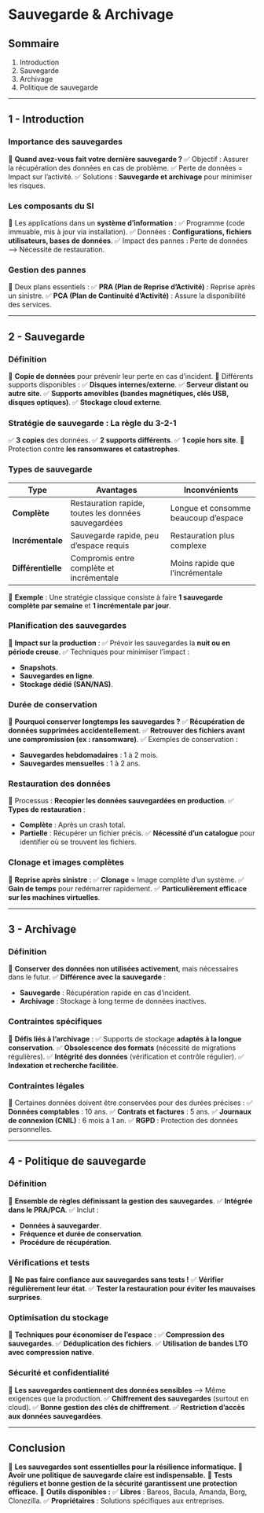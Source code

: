# Sauvegarde & Archivage

## **Sommaire**

1. Introduction
2. Sauvegarde
3. Archivage
4. Politique de sauvegarde

---

## **1 - Introduction**

### **Importance des sauvegardes**

📌 **Quand avez-vous fait votre dernière sauvegarde ?**
✅ Objectif : Assurer la récupération des données en cas de problème.
✅ Perte de données = Impact sur l’activité.
✅ Solutions : **Sauvegarde et archivage** pour minimiser les risques.

### **Les composants du SI**

📌 Les applications dans un **système d’information** :
✅ Programme (code immuable, mis à jour via installation).
✅ Données : **Configurations, fichiers utilisateurs, bases de données**.
✅ Impact des pannes : Perte de données ⟶ Nécessité de restauration.

### **Gestion des pannes**

📌 Deux plans essentiels :
✅ **PRA (Plan de Reprise d’Activité)** : Reprise après un sinistre.
✅ **PCA (Plan de Continuité d’Activité)** : Assure la disponibilité des services.

---

## **2 - Sauvegarde**

### **Définition**

📌 **Copie de données** pour prévenir leur perte en cas d’incident.
📌 Différents supports disponibles :
✅ **Disques internes/externe**.
✅ **Serveur distant ou autre site**.
✅ **Supports amovibles (bandes magnétiques, clés USB, disques optiques)**.
✅ **Stockage cloud externe**.

### **Stratégie de sauvegarde : La règle du 3-2-1**

✅ **3 copies** des données.
✅ **2 supports différents**.
✅ **1 copie hors site**.
📌 Protection contre **les ransomwares et catastrophes**.

### **Types de sauvegarde**

| **Type**           | **Avantages**                                        | **Inconvénients**                    |
| ------------------ | ---------------------------------------------------- | ------------------------------------ |
| **Complète**       | Restauration rapide, toutes les données sauvegardées | Longue et consomme beaucoup d’espace |
| **Incrémentale**   | Sauvegarde rapide, peu d’espace requis               | Restauration plus complexe           |
| **Différentielle** | Compromis entre complète et incrémentale             | Moins rapide que l’incrémentale      |

📌 **Exemple** : Une stratégie classique consiste à faire **1 sauvegarde complète par semaine** et **1 incrémentale par jour**.

### **Planification des sauvegardes**

📌 **Impact sur la production** :
✅ Prévoir les sauvegardes la **nuit ou en période creuse**.
✅ Techniques pour minimiser l’impact :

- **Snapshots**.
- **Sauvegardes en ligne**.
- **Stockage dédié (SAN/NAS)**.

### **Durée de conservation**

📌 **Pourquoi conserver longtemps les sauvegardes ?**
✅ **Récupération de données supprimées accidentellement**.
✅ **Retrouver des fichiers avant une compromission (ex : ransomware)**.
✅ Exemples de conservation :

- **Sauvegardes hebdomadaires** : 1 à 2 mois.
- **Sauvegardes mensuelles** : 1 à 2 ans.

### **Restauration des données**

📌 Processus : **Recopier les données sauvegardées en production**.
✅ **Types de restauration** :

- **Complète** : Après un crash total.
- **Partielle** : Récupérer un fichier précis.
  ✅ **Nécessité d’un catalogue** pour identifier où se trouvent les fichiers.

### **Clonage et images complètes**

📌 **Reprise après sinistre** :
✅ **Clonage** = Image complète d’un système.
✅ **Gain de temps** pour redémarrer rapidement.
✅ **Particulièrement efficace sur les machines virtuelles**.

---

## **3 - Archivage**

### **Définition**

📌 **Conserver des données non utilisées activement**, mais nécessaires dans le futur.
✅ **Différence avec la sauvegarde** :

- **Sauvegarde** : Récupération rapide en cas d’incident.
- **Archivage** : Stockage à long terme de données inactives.

### **Contraintes spécifiques**

📌 **Défis liés à l’archivage** :
✅ Supports de stockage **adaptés à la longue conservation**.
✅ **Obsolescence des formats** (nécessité de migrations régulières).
✅ **Intégrité des données** (vérification et contrôle régulier).
✅ **Indexation et recherche facilitée**.

### **Contraintes légales**

📌 Certaines données doivent être conservées pour des durées précises :
✅ **Données comptables** : 10 ans.
✅ **Contrats et factures** : 5 ans.
✅ **Journaux de connexion (CNIL)** : 6 mois à 1 an.
✅ **RGPD** : Protection des données personnelles.

---

## **4 - Politique de sauvegarde**

### **Définition**

📌 **Ensemble de règles définissant la gestion des sauvegardes**.
✅ **Intégrée dans le PRA/PCA**.
✅ Inclut :

- **Données à sauvegarder**.
- **Fréquence et durée de conservation**.
- **Procédure de récupération**.

### **Vérifications et tests**

📌 **Ne pas faire confiance aux sauvegardes sans tests !**
✅ **Vérifier régulièrement leur état**.
✅ **Tester la restauration pour éviter les mauvaises surprises**.

### **Optimisation du stockage**

📌 **Techniques pour économiser de l’espace** :
✅ **Compression des sauvegardes**.
✅ **Déduplication des fichiers**.
✅ **Utilisation de bandes LTO avec compression native**.

### **Sécurité et confidentialité**

📌 **Les sauvegardes contiennent des données sensibles** ⟶ Même exigences que la production.
✅ **Chiffrement des sauvegardes** (surtout en cloud).
✅ **Bonne gestion des clés de chiffrement**.
✅ **Restriction d’accès aux données sauvegardées**.

---

## **Conclusion**

📌 **Les sauvegardes sont essentielles pour la résilience informatique.**
📌 **Avoir une politique de sauvegarde claire est indispensable.**
📌 **Tests réguliers et bonne gestion de la sécurité garantissent une protection efficace.**
📌 **Outils disponibles :**
✅ **Libres** : Bareos, Bacula, Amanda, Borg, Clonezilla.
✅ **Propriétaires** : Solutions spécifiques aux entreprises.



